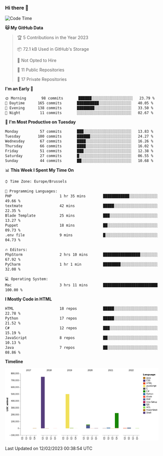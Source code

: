 ### Hi there 👋

<!--START_SECTION:waka-->
![Code Time](http://img.shields.io/badge/Code%20Time-1%2C207%20hrs%2059%20mins-blue)

**🐱 My GitHub Data** 

> 🏆 5 Contributions in the Year 2023
 > 
> 📦 72.1 kB Used in GitHub's Storage 
 > 
> 🚫 Not Opted to Hire
 > 
> 📜 11 Public Repositories 
 > 
> 🔑 17 Private Repositories  
 > 
**I'm an Early 🐤** 

```text
🌞 Morning       98 commits       ██████░░░░░░░░░░░░░░░░░░░   23.79 % 
🌆 Daytime      165 commits       ██████████░░░░░░░░░░░░░░░   40.05 % 
🌃 Evening      138 commits       ████████░░░░░░░░░░░░░░░░░   33.50 % 
🌙 Night         11 commits       ░░░░░░░░░░░░░░░░░░░░░░░░░   02.67 % 

```
📅 **I'm Most Productive on Tuesday** 

```text
Monday          57 commits       ███░░░░░░░░░░░░░░░░░░░░░░   13.83 % 
Tuesday        100 commits       ██████░░░░░░░░░░░░░░░░░░░   24.27 % 
Wednesday       67 commits       ████░░░░░░░░░░░░░░░░░░░░░   16.26 % 
Thursday        66 commits       ████░░░░░░░░░░░░░░░░░░░░░   16.02 % 
Friday          51 commits       ███░░░░░░░░░░░░░░░░░░░░░░   12.38 % 
Saturday        27 commits       █░░░░░░░░░░░░░░░░░░░░░░░░   06.55 % 
Sunday          44 commits       ██░░░░░░░░░░░░░░░░░░░░░░░   10.68 % 

```


📊 **This Week I Spent My Time On** 

```text
⌚︎ Time Zone: Europe/Brussels

💬 Programming Languages: 
PHP                      1 hr 35 mins        ████████████░░░░░░░░░░░░░   49.66 % 
textmate                 42 mins             █████░░░░░░░░░░░░░░░░░░░░   22.35 % 
Blade Template           25 mins             ███░░░░░░░░░░░░░░░░░░░░░░   13.27 % 
Puppet                   18 mins             ██░░░░░░░░░░░░░░░░░░░░░░░   09.73 % 
.env file                9 mins              █░░░░░░░░░░░░░░░░░░░░░░░░   04.73 % 

🔥 Editors: 
PhpStorm                 2 hrs 10 mins       █████████████████░░░░░░░░   67.92 % 
PyCharm                  1 hr 1 min          ████████░░░░░░░░░░░░░░░░░   32.08 % 

💻 Operating System: 
Mac                      3 hrs 11 mins       █████████████████████████   100.00 % 

```

**I Mostly Code in HTML** 

```text
HTML                     18 repos            █████░░░░░░░░░░░░░░░░░░░░   22.78 % 
Python                   17 repos            █████░░░░░░░░░░░░░░░░░░░░   21.52 % 
C#                       12 repos            ███░░░░░░░░░░░░░░░░░░░░░░   15.19 % 
JavaScript               8 repos             ██░░░░░░░░░░░░░░░░░░░░░░░   10.13 % 
Java                     7 repos             ██░░░░░░░░░░░░░░░░░░░░░░░   08.86 % 

```


**Timeline**

![Chart not found](https://raw.githubusercontent.com/guillaumedeplancke/guillaumedeplancke/main/charts/bar_graph.png) 


 Last Updated on 12/02/2023 00:38:54 UTC
<!--END_SECTION:waka-->
